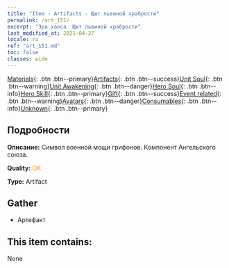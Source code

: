 ```yaml
---
title: "Item - Artifacts - Щит львиной храбрости"
permalink: /art_151/
excerpt: "Эра хаоса  Щит львиной храбрости"
last_modified_at: 2021-04-27
locale: ru
ref: "art_151.md"
toc: false
classes: wide
---
```

 [Materials](/ItemsRU/){: .btn .btn--primary}[Artifacts](/ItemsRU/Artifacts/){: .btn .btn--success}[Unit Soul](/ItemsRU/UnitSoul/){: .btn .btn--warning}[Unit Awakening](/ItemsRU/UnitAwakening/){: .btn .btn--danger}[Hero Soul](/ItemsRU/HeroSoul/){: .btn .btn--info}[Hero Skill](/ItemsRU/HeroSkill/){: .btn .btn--primary}[Gift](/ItemsRU/Gift/){: .btn .btn--success}[Event related](/ItemsRU/Events/){: .btn .btn--warning}[Avatars](/ItemsRU/Avatars/){: .btn .btn--danger}[Consumables](/ItemsRU/Consumables/){: .btn .btn--info}[Unknown](/ItemsRU/Unknown/){: .btn .btn--primary}

## Подробности
 **Описание:** Символ военной мощи грифонов. Компонент Ангельского союза.

 **Quality:** <span style="color: #FF8C00">OK</span>

 **Type:** Artifact

## Gather

*    Артефакт 

## This item contains:

  None

